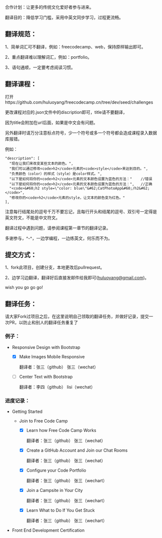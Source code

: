 合作计划：让更多的传统文化爱好者参与进来。

翻译目的：降低学习门槛，采用中英文同步学习，过程更流畅。

## 翻译规范：

1、简单词汇可不翻译，例如：freecodecamp、web，保持原样输出即可。

2、重点翻译难以理解词汇，例如：portfolio。

3、语句通顺，一定要考虑阅读习惯。

## 翻译课程：
打开https://github.com/huluoyang/freecodecamp.cn/tree/dev/seed/challenges

更改课程对应的.json文件中的discription即可，title请不要翻译，

因为title会附加在url后面，如果是中文会有问题。

另外翻译时请万分注意标点符号，少一个符号或多一个符号都会造成课程录入数据库报错。

例如：
```
"description": [
  "现在让我们来改变某些文本的颜色。",
  "我们可以通过修改<code>h2</code>元素的<code>style</code>来达到目的。",
  "负责颜色（color）的样式（style）是color样式。",
  "以下是如何将你的<code>h2</code>元素的文本颜色设置为蓝色的方法："    //错误
  "以下是如何将你的<code>h2</code>元素的文本颜色设置为蓝色的方法：",   //正确
  "<code>&#60;h2 style=\"color: blue\"&#62;CatPhotoApp&#60;/h2&#62;</code>",
  "修改你的<code>h2</code>元素的style，让文本的颜色变为红色。"
],
```
注意每行结尾处的逗号千万不要忘记，且每行开头和结尾的逗号、双引号一定得是英文符文，不能是中文符文。

翻译过程中遇到问题，请参阅课程第一章节的翻译记录。

多谢参与，^-^，一边学编程，一边练英文，何乐而不为。

## 提交方式：
1、fork此项目，创建分支，本地更改后pullrequest。

2、边学习边翻译，翻译好后直接发邮件给我即可(huluoyang@gmail.com)。

wish you go go go!

## 翻译任务：

请大家Fork过项目之后，在这里说明自己领取的翻译任务，并做好记录，提交一次PR，以防止和别人的翻译任务重复了

### 例子：

* Responsive Design with Bootstrap

    - [x] Make Images Mobile Responsive

        翻译者：张三（github） 张三（wechat）
        
    - [ ] Center Text with Bootstrap
    
        翻译者：李四（github） lisi（wechat）
        
### 进度记录：

* Getting Started

    * Join to Free Code Camp
    
        - [x] Learn how Free Code Camp Works
        
            翻译者：张三（github） 张三（wechat）
        
        - [x] Create a GitHub Account and Join our Chat Rooms 
        
            翻译者：张三（github） 张三（wechat）
        
        - [x] Configure your Code Portfolio
        
            翻译者：张三（github） 张三（wechart）
        
        - [x] Join a Campsite in Your City
        
            翻译者：张三（github） 张三（wechart）
        
        - [x] Learn What to Do If You Get Stuck
        
            翻译者：张三（github） 张三（wechart）
        
* Front End Development Certification
        
